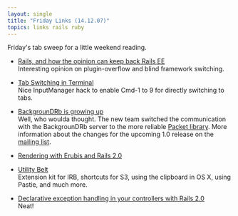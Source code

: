 ```yaml
---
layout: single
title: "Friday Links (14.12.07)"
topics: links rails ruby
---
```

Friday's tab sweep for a little weekend reading.

* [Rails, and how the opinion can keep back Rails EE](http://almaer.com/blog/rails-and-how-the-opinion-can-keep-back-rails-ee)  
  Interesting opinion on plugin-overflow and blind framework switching.

* [Tab Switching in Terminal](http://ciaranwal.sh/2007/12/10/tab-switching-in-terminal)  
  Nice InputManager hack to enable Cmd-1 to 9 for directly switching to tabs.

* [BackgrounDRb is growing up](http://backgroundrb.rubyforge.org/)  
  Well, who woulda thought. The new team switched the communication with the BackgrounDRb server to the more reliable [Packet library](http://code.google.com/p/packet/). More information about the changes for the upcoming 1.0 release on the [mailing list](http://rubyforge.org/pipermail/backgroundrb-devel/2007-December/001089.html).

* [Rendering with Erubis and Rails 2.0](http://railspikes.com/2007/12/10/rendering-erubis-and-rails-2-0)  

* [Utility Belt](http://utilitybelt.rubyforge.org/)  
  Extension kit for IRB, shortcuts for S3, using the clipboard in OS X, using Pastie, and much more.

* [Declarative exception handling in your controllers with Rails 2.0](http://blog.codefront.net/2007/12/10/declarative-exception-handling-in-your-controllers-rails-20-a-feature-a-day-2/)  
  Neat!